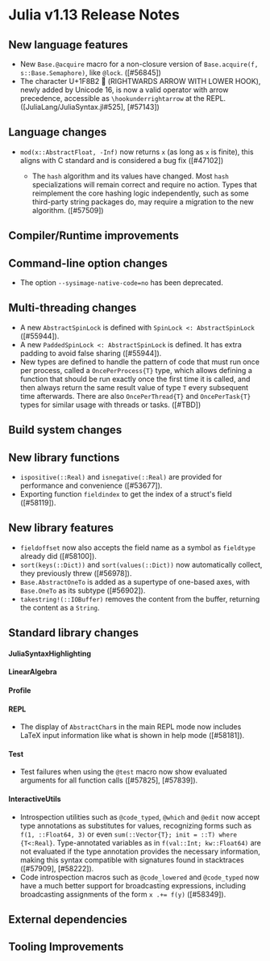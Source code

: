 Julia v1.13 Release Notes
========================

New language features
---------------------

  - New `Base.@acquire` macro for a non-closure version of `Base.acquire(f, s::Base.Semaphore)`, like `@lock`. ([#56845])
  - The character U+1F8B2 🢲 (RIGHTWARDS ARROW WITH LOWER HOOK), newly added by Unicode 16,
    is now a valid operator with arrow precedence, accessible as `\hookunderrightarrow` at the REPL.
    ([JuliaLang/JuliaSyntax.jl#525], [#57143])

Language changes
----------------
* `mod(x::AbstractFloat, -Inf)` now returns `x` (as long as `x` is finite), this aligns with C standard and
is considered a bug fix ([#47102])

  - The `hash` algorithm and its values have changed. Most `hash` specializations will remain correct and require no action. Types that reimplement the core hashing logic independently, such as some third-party string packages do, may require a migration to the new algorithm. ([#57509])

Compiler/Runtime improvements
-----------------------------

Command-line option changes
---------------------------

* The option `--sysimage-native-code=no` has been deprecated.

Multi-threading changes
-----------------------

* A new `AbstractSpinLock` is defined with `SpinLock <: AbstractSpinLock` ([#55944]).
* A new `PaddedSpinLock <: AbstractSpinLock` is defined.  It has extra padding to avoid false sharing ([#55944]).
* New types are defined to handle the pattern of code that must run once per process, called
  a `OncePerProcess{T}` type, which allows defining a function that should be run exactly once
  the first time it is called, and then always return the same result value of type `T`
  every subsequent time afterwards. There are also `OncePerThread{T}` and `OncePerTask{T}` types for
  similar usage with threads or tasks. ([#TBD])

Build system changes
--------------------

New library functions
---------------------

* `ispositive(::Real)` and `isnegative(::Real)` are provided for performance and convenience ([#53677]).
* Exporting function `fieldindex` to get the index of a struct's field ([#58119]).

New library features
--------------------

* `fieldoffset` now also accepts the field name as a symbol as `fieldtype` already did ([#58100]).
* `sort(keys(::Dict))` and `sort(values(::Dict))` now automatically collect, they previously threw ([#56978]).
* `Base.AbstractOneTo` is added as a supertype of one-based axes, with `Base.OneTo` as its subtype ([#56902]).
* `takestring!(::IOBuffer)` removes the content from the buffer, returning the content as a `String`.

Standard library changes
------------------------

#### JuliaSyntaxHighlighting

#### LinearAlgebra

#### Profile

#### REPL

* The display of `AbstractChar`s in the main REPL mode now includes LaTeX input information like what is shown in help mode ([#58181]).

#### Test

* Test failures when using the `@test` macro now show evaluated arguments for all function calls ([#57825], [#57839]).

#### InteractiveUtils

* Introspection utilities such as `@code_typed`, `@which` and `@edit` now accept type annotations as substitutes for values, recognizing forms such as `f(1, ::Float64, 3)` or even `sum(::Vector{T}; init = ::T) where {T<:Real}`. Type-annotated variables as in `f(val::Int; kw::Float64)` are not evaluated if the type annotation provides the necessary information, making this syntax compatible with signatures found in stacktraces ([#57909], [#58222]).
* Code introspection macros such as `@code_lowered` and `@code_typed` now have a much better support for broadcasting expressions, including broadcasting assignments of the form `x .+= f(y)` ([#58349]).

External dependencies
---------------------

Tooling Improvements
--------------------

<!--- generated by NEWS-update.jl: -->
